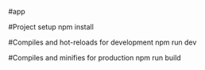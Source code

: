 #app

#Project setup
npm install

#Compiles and hot-reloads for development
npm run dev

#Compiles and minifies for production
npm run build
